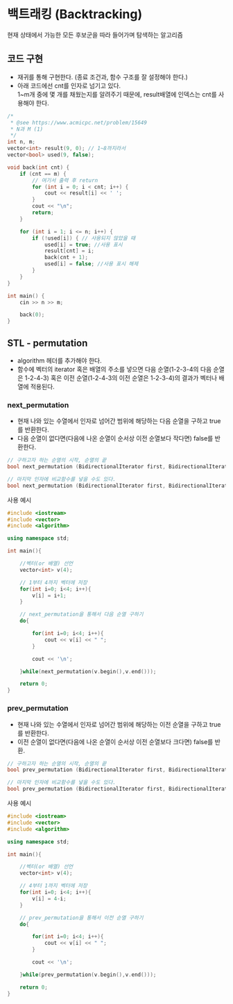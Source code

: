 # 백트래킹 (Backtracking)

현재 상태에서 가능한 모든 후보군을 따라 들어가며 탐색하는 알고리즘

## 코드 구현

-   재귀를 통해 구현한다. (종료 조건과, 함수 구조를 잘 설정해야 한다.)
-   아래 코드에선 cnt를 인자로 넘기고 있다.  
     1~m개 중에 몇 개를 채웠는지를 알려주기 때문에, result배열에 인덱스는 cnt를 사용해야 한다.

```c++
/*
 * @see https://www.acmicpc.net/problem/15649
 * N과 M (1)
 */
int n, m;
vector<int> result(9, 0); // 1~8까지라서
vector<bool> used(9, false);

void back(int cnt) {
    if (cnt == m) {
        // 여기서 출력 후 return
        for (int i = 0; i < cnt; i++) {
            cout << result[i] << ' ';
        }
        cout << "\n";
        return;
    }

    for (int i = 1; i <= n; i++) {
        if (!used[i]) { // 사용되지 않았을 때
            used[i] = true; //사용 표시
            result[cnt] = i;
            back(cnt + 1);
            used[i] = false; //사용 표시 해제
        }
    }
}

int main() {
    cin >> n >> m;

    back(0);
}
```

## STL - permutation

-   algorithm 헤더를 추가해야 한다.
-   함수에 벡터의 iterator 혹은 배열의 주소를 넣으면 다음 순열(1-2-3-4의 다음 순열은 1-2-4-3) 혹은 이전 순열(1-2-4-3의 이전 순열은 1-2-3-4)의 결과가 벡터나 배열에 적용된다.

### next_permutation

-   현재 나와 있는 수열에서 인자로 넘어간 범위에 해당하는 다음 순열을 구하고 true를 반환한다.
-   다음 순열이 없다면(다음에 나온 순열이 순서상 이전 순열보다 작다면) false를 반환한다.

```C++
// 구하고자 하는 순열의 시작, 순열의 끝
bool next_permutation (BidirectionalIterator first, BidirectionalIterator last);

// 마지막 인자에 비교함수를 넣을 수도 있다.
bool next_permutation (BidirectionalIterator first, BidirectionalIterator last, Compare comp);
```

사용 예시

```c++
#include <iostream>
#include <vector>
#include <algorithm>

using namespace std;

int main(){

	//벡터(or 배열) 선언
	vector<int> v(4);

	// 1부터 4까지 벡터에 저장
	for(int i=0; i<4; i++){
		v[i] = i+1;
	}

	// next_permutation을 통해서 다음 순열 구하기
	do{

		for(int i=0; i<4; i++){
			cout << v[i] << " ";
		}

		cout << '\n';

	}while(next_permutation(v.begin(),v.end()));

	return 0;
}
```

### prev_permutation

-   현재 나와 있는 수열에서 인자로 넘어간 범위에 해당하는 이전 순열을 구하고 true를 반환한다.
-   이전 순열이 없다면(다음에 나온 순열이 순서상 이전 순열보다 크다면) false를 반환.

```C++
// 구하고자 하는 순열의 시작, 순열의 끝
bool prev_permutation (BidirectionalIterator first, BidirectionalIterator last);

// 마지막 인자에 비교함수를 넣을 수도 있다.
bool prev_permutation (BidirectionalIterator first, BidirectionalIterator last, Compare comp);
```

사용 예시

```c++
#include <iostream>
#include <vector>
#include <algorithm>

using namespace std;

int main(){

	//벡터(or 배열) 선언
	vector<int> v(4);

	// 4부터 1까지 벡터에 저장
	for(int i=0; i<4; i++){
		v[i] = 4-i;
	}

	// prev_permutation을 통해서 이전 순열 구하기
	do{

		for(int i=0; i<4; i++){
			cout << v[i] << " ";
		}

		cout << '\n';

	}while(prev_permutation(v.begin(),v.end()));

	return 0;
}
```
